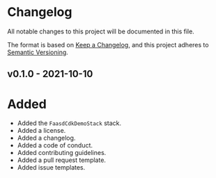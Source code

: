 # Changelog

All notable changes to this project will be documented in this file.

The format is based on [Keep a Changelog](https://keepachangelog.com/en/1.0.0/), and this project adheres to [Semantic Versioning](https://semver.org/spec/v2.0.0.html).

## v0.1.0 - 2021-10-10
# Added
* Added the ```FaasdCdkDemoStack``` stack.
* Added a license.
* Added a changelog.
* Added a code of conduct.
* Added contributing guidelines.
* Added a pull request template.
* Added issue templates.
